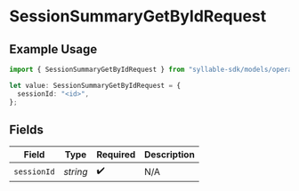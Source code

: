 # SessionSummaryGetByIdRequest

## Example Usage

```typescript
import { SessionSummaryGetByIdRequest } from "syllable-sdk/models/operations";

let value: SessionSummaryGetByIdRequest = {
  sessionId: "<id>",
};
```

## Fields

| Field              | Type               | Required           | Description        |
| ------------------ | ------------------ | ------------------ | ------------------ |
| `sessionId`        | *string*           | :heavy_check_mark: | N/A                |